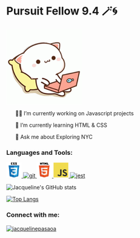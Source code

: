 ### 
<h1 align="left"> Pursuit Fellow 9.4 🪄🌀</h1>
<p>
<img align="center" src="https://raw.githubusercontent.com/jkpasaoa/images/main/mochi.gif?token=GHSAT0AAAAAAB37RNPHDSE5BL7QCHTXFKLKY4PUMVA" width="200" height="200" /> </p>
<ul align="left">
  <p>👩‍💻 I’m currently working on Javascript projects
<p>💬 I’m currently learning HTML & CSS
  <p>🌃 Ask me about Exploring NYC
    </ul>


<h3 align="left">Languages and Tools:</h3>
<p align="left"> <a href="https://www.w3schools.com/css/" target="_blank" rel="noreferrer"> <img src="https://raw.githubusercontent.com/devicons/devicon/master/icons/css3/css3-original-wordmark.svg" alt="css3" width="40" height="40"/> </a> <a href="https://www.cypress.io" target="_blank" rel="noreferrer"> <a href="https://git-scm.com/" target="_blank" rel="noreferrer"> <img src="https://www.vectorlogo.zone/logos/git-scm/git-scm-icon.svg" alt="git" width="40" height="40"/> </a> <a href="https://www.w3.org/html/" target="_blank" rel="noreferrer"> <img src="https://raw.githubusercontent.com/devicons/devicon/master/icons/html5/html5-original-wordmark.svg" alt="html5" width="40" height="40"/> </a> <a href="https://developer.mozilla.org/en-US/docs/Web/JavaScript" target="_blank" rel="noreferrer"> <img src="https://raw.githubusercontent.com/devicons/devicon/master/icons/javascript/javascript-original.svg" alt="javascript" width="40" height="40"/> </a> <a href="https://jestjs.io" target="_blank" rel="noreferrer"> <img src="https://www.vectorlogo.zone/logos/jestjsio/jestjsio-icon.svg" alt="jest" width="40" height="40"/> </a> </p>

![Jacqueline's GitHub stats](https://github-readme-stats.vercel.app/api?username=jkpasaoa&show_icons=true&theme=blue-green)


[![Top Langs](https://github-readme-stats.vercel.app/api/top-langs/?username=jkpasaoa&layout=compact&theme=vision-friendly-dark)](https://github.com/jkpasaoa/github-readme-stats)

<h3 align="left">Connect with me:</h3>
<p align="left">
<a href="https://linkedin.com/in/jacquelinepasaoa" target="blank"><img align="center" src="https://raw.githubusercontent.com/rahuldkjain/github-profile-readme-generator/master/src/images/icons/Social/linked-in-alt.svg" alt="jacquelinepasaoa" height="30" width="40" /></a>
</p>









<!--
**jkpasaoa/jkpasaoa** is a ✨ _special_ ✨ repository because its `README.md` (this file) appears on your GitHub profile.

Here are some ideas to get you started:

- 🔭 I’m currently working on ...
- 🌱 I’m currently learning ...
- 👯 I’m looking to collaborate on ...
- 🤔 I’m looking for help with ...
- 💬 Ask me about ...
- 📫 How to reach me: ...
- 😄 Pronouns: ...
- ⚡ Fun fact: ...
-->
